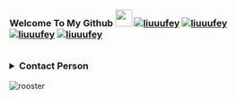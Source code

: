  ### Welcome To My Github <img src="https://raw.githubusercontent.com/iampavangandhi/iampavangandhi/master/gifs/Hi.gif" width="30px"> <a href="https://github.com/liuuufey"><img title="liuuufey" src="https://github-readme-stats.vercel.app/api?username=liuuufey&show_icons=true&include_all_commits=true&theme=radical&cache_seconds=3200"></a> <a href="https://github.com/liuuufey"><img title="liuuufey" src="https://github-readme-stats.vercel.app/api/top-langs/?username=liuuufey&layout=compact&theme=nightowl"></a><br> <a href="https://github.com/liuuufey"><img title="liuuufey" src="https://komarev.com/ghpvc/?username=liuuufey&label=Views&color=green&style=plastic"></a> <a href="https://github.com/liuuufey"><img title="liuuufey" src="https://img.shields.io/github/followers/liuuufey?label=follow&style=social"></a> </p><br>  <details>   <summary><b>Contact Person</b></summary><br>    - <a href="https://t.me/liuuufey"/><img alt="Telegram" align="left" width="22px" src="https://cdn.jsdelivr.net/npm/simple-icons@v3/icons/telegram.svg" /><b>Tele</b></a>   </p> </details>

![rooster](https://user-images.githubusercontent.com/89542179/152926906-91ee59d0-9740-49c7-ad47-2f8df194013e.jpg)

